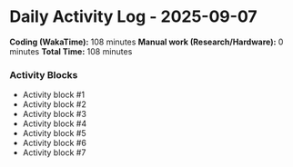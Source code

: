 # Daily Activity Log - 2025-09-07

**Coding (WakaTime):** 108 minutes
**Manual work (Research/Hardware):** 0 minutes
**Total Time:** 108 minutes

### Activity Blocks
- Activity block #1
- Activity block #2
- Activity block #3
- Activity block #4
- Activity block #5
- Activity block #6
- Activity block #7
